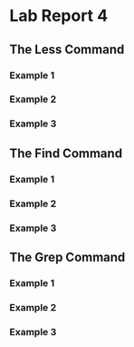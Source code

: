 # Lab Report 4

## The Less Command

### Example 1

### Example 2

### Example 3

## The Find Command

### Example 1

### Example 2

### Example 3

## The Grep Command

### Example 1

### Example 2

### Example 3
